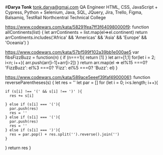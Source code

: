 #**Darya Tonk**
tonk.darya@gmai.com
QA Engineer
HTML, CSS, JavaScript + Cypress, Python + Selenium, Java, SQL, JQuery, Jira, Trello, Figma, Balsamiq, TestRail
Northcentral Technical College 


https://www.codewars.com/kata/58291fea7ff3f640980000f9:
function allContinents(list) {
  let arrContinents = list.map(el=>el.continent)
  return arrContinents.includes('Africa' && 'Americas' && 'Asia' && 'Europe' && 'Oceania') 
  }



https://www.codewars.com/kata/57bf599f102a39bb1e000ae5
var fibsFizzBuzz = function(n) {
  if (n===1){
    return [1]
  }
  let arr=[1,1]
  for(let i = 2; i<n; i++){
    arr.push(arr[i-1]+arr[i-2])
  }
  return arr.map(el => el%15 ===0? 'FizzBuzz':
                 el%3 ===0? 'Fizz':
                 el%5 ===0? 'Buzz':
                el)
}


https://www.codewars.com/kata/589ace5eeef39faf49000061:
function reverseParentheses(s) {
  let res = ''
  let par = []
  for (let i = 0; i<s.length; i++){
    
    if (s[i] !== '(' && s[i] !== ')' ){
      res += s[i]
      
    } else if (s[i] === '('){
      par.push(res)
      res = ''
    } else if (s[i] === '('){
      par.push(res)
      res = ''
    } else if (s[i] === ')'){
      res = par.pop() + res.split('').reverse().join('')
    }
  }
  return res
}


